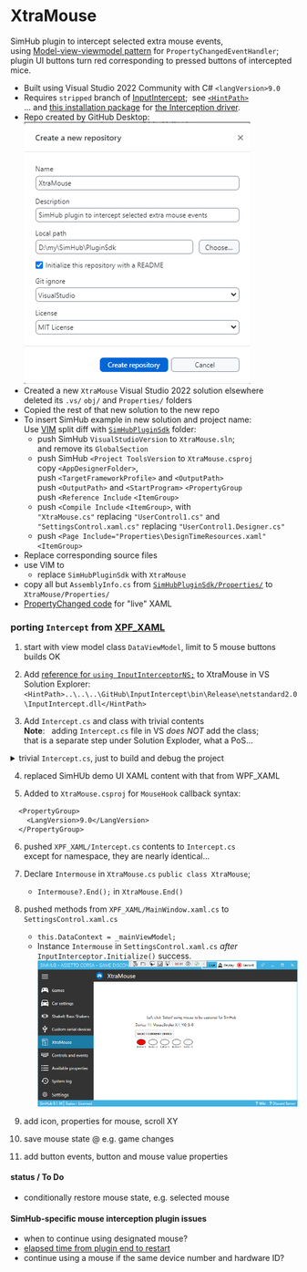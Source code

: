 # XtraMouse
 SimHub plugin to intercept selected extra mouse events,  
 using [Model-view-viewmodel pattern](https://learn.microsoft.com/en-us/dotnet/architecture/maui/mvvm) for `PropertyChangedEventHandler`;  
 plugin UI buttons turn red corresponding to pressed buttons of intercepted mice.

- Built using Visual Studio 2022 Community with C# `<langVersion>9.0`  
- Requires `stripped` branch of [InputIntercept](https://github.com/blekenbleu/InputIntercept);&nbsp; see [`<HintPath>`](https://github.com/blekenbleu/XtraMouse/blob/main/XtraMouse.csproj#L55)  
	... and [this installation package](https://github.com/oblitum/Interception/releases/latest) for [the Interception driver](https://www.oblita.com/interception.html).  
- Repo created by GitHub Desktop:  
	![](Docs/create.png)  
- Created a new `XtraMouse` Visual Studio 2022 solution elsewhere  
	deleted its `.vs/` `obj/` and `Properties/` folders
- Copied the rest of that new solution to the new repo
- To insert SimHub example in new solution and project name:    
	Use [VIM](https://www.vim.org/download.php) split diff with [`SimHubPluginSdk`](../SimHubPluginSdk) folder:
	- push SimHub `VisualStudioVersion` to `XtraMouse.sln`;  
		and remove its `GlobalSection`  
	- push SimHub `<Project ToolsVersion` to `XtraMouse.csproj`  
		copy `<AppDesignerFolder>`,  
		push `<TargetFrameworkProfile>` and `<OutputPath>`  
		push `<OutputPath>` and `<StartProgram>` `<PropertyGroup`  
		push `<Reference Include` `<ItemGroup>`  
	- push `<Compile Include` `<ItemGroup>`, with  
		`"XtraMouse.cs"` replacing `"UserControl1.cs"` and  
		`"SettingsControl.xaml.cs"` replacing `"UserControl1.Designer.cs"`  
	- push `<Page Include="Properties\DesignTimeResources.xaml"` `<ItemGroup>`
- Replace corresponding source files
- use VIM to
	- replace `SimHubPluginSdk` with `XtraMouse`
- copy all but `AssemblyInfo.cs` from [`SimHubPluginSdk/Properties/`](../SimHubPluginSdk/Properties/) to `XtraMouse/Properties/`
- [PropertyChanged code](https://github.com/Fody/PropertyChanged) for "live" XAML

### porting `Intercept` from [XPF_XAML](https://github.com/blekenbleu/WPF_XAML)

1. start with view model class `DataViewModel`, limit to 5 mouse buttons  
	builds OK
2. Add [reference for `using InputInterceptorNS;`](https://github.com/blekenbleu/InputIntercept) to XtraMouse in VS Solution Explorer:  
	`<HintPath>..\..\..\GitHub\InputIntercept\bin\Release\netstandard2.0\InputIntercept.dll</HintPath>`  

3. Add `Intercept.cs` and class with trivial contents  
	**Note**: &nbsp; adding `Intercept.cs` file in VS *does NOT* add the class;  
	that is a separate step under Solution Exploder, what a PoS...  

<details><summary>trivial <code>Intercept.cs</code>, just to build and debug the project</summary>

<pre>
using InputInterceptorNS;
using System;

namespace XtraMouse
{
    internal class Intercept
    {
        public static short Captured = 0;
        public delegate void WriteStatus(string s);
        static WriteStatus Writestring = Console.WriteLine;
        public delegate void ButtonDel(ushort index, bool down);
        static ButtonDel ButtonEvent = Dummy;
        public static short[] Stroke = { 0,0,0,0,0 };


        static void Dummy(ushort index, bool down) { }

        public Intercept()
        {
        }
    }
}

</pre>

</details>

4. replaced SimHUb demo UI XAML content with that from WPF_XAML  

5.  Added to `XtraMouse.csproj` for `MouseHook` callback syntax:  
```
  <PropertyGroup>
    <LangVersion>9.0</LangVersion>
  </PropertyGroup>
```
6. pushed `XPF_XAML/Intercept.cs` contents to `Intercept.cs`  
	except for namespace, they are nearly identical...  

7. Declare `Intermouse` in `XtraMouse.cs` `public class XtraMouse`;  
	- `Intermouse?.End();` in `XtraMouse.End()`

8. pushed methods from `XPF_XAML/MainWindow.xaml.cs` to `SettingsControl.xaml.cs`
	- `this.DataContext = _mainViewModel;`
	- Instance `Intermouse` in `SettingsControl.xaml.cs` *after* `InputInterceptor.Initialize()` success.  
	![](Docs/debug.png)  
9. add icon, properties for mouse, scroll XY
10. save mouse state @ e.g. game changes
11. add button events, button and mouse value properties
#### status / To Do
- conditionally restore mouse state, e.g. selected mouse

#### SimHub-specific mouse interception plugin issues
- when to continue using designated mouse?
- [elapsed time from plugin end to restart](https://stackoverflow.com/questions/2821040/how-do-i-get-the-time-difference-between-two-datetime-objects-using-c)
- continue using a mouse if the same device number and hardware ID? 
